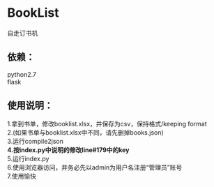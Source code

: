 # BookList
自走订书机  
## 依赖：  
python2.7  
flask
## 使用说明：
1.拿到书单，修改booklist.xlsx，并保存为csv，保持格式/keeping format  
2.(如果书单与booklist.xlsx中不同，请先删掉books.json)  
3.运行compile2json  
**4.按index.py中说明的修改line#179中的key**  
5.运行index.py  
6.使用浏览器访问，并务必先以admin为用户名注册“管理员”账号  
7.使用愉快  
